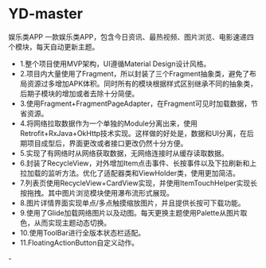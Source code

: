 # YD-master
娱乐类APP
一款娱乐类APP，包含今日资讯、最热视频、图片浏览、电影速递四个模块，每天自动更新主题。
- 1.整个项目使用MVP架构，UI遵循Material Design设计风格。
- 2.项目内大量使用了Fragment，所以封装了三个Fragment抽象类，避免了布局资源过多增加APK体积。同时所有的模块根据样式区别继承不同的抽象类，后期子模块的增加或者去除十分简便。
- 3.使用Fragment+FragmentPageAdapter，在Fragment可见时加载数据，节省资源。
- 4.将网络拉取数据作为一个单独的Module分离出来，使用Retrofit+RxJava+OkHttp技术实现。这样做的好处是，数据和UI分离，在后期项目成型后，界面更改或者接口更改仍然十分方便。
- 5.实现了有网络时从网络获取数据，无网络连接时从缓存读取数据。
- 6.封装了RecycleView，对外增加Item点击事件、长按事件以及下拉刷新和上拉加载的监听方法。优化了适配器类和ViewHolder类，使用更加简洁。
- 7.列表页使用RecycleView+CardView实现，并使用ItemTouchHelper实现长按拖拽。其中图片浏览模块使用瀑布流形式展现。
- 8.图片详情界面实现单点/多点触摸缩放图片，并且提供长按可下载功能。
- 9.使用了Glide加载网络图片以及动图。每天更换主题使用Palette从图片取色，从而实现主题动态切换。
- 10.使用ToolBar进行全版本状态栏适配。
- 11.FloatingActionButton自定义动作。

-[]()

